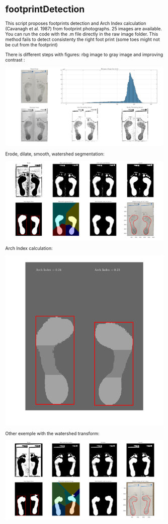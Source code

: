 # footprintDetection
This script proposes footprints detection and Arch Index calculation (Cavanagh et al. 1987) from footprint photographs.
25 images are available. You can run the code with the .m file directly in the raw image folder.
This method fails to detect consistenty the right foot print (some toes might not be cut from the footprint)

There is different steps with figures:
rbg image to gray image and improving contrast :

![alt text](https://github.com/PabRD/footprintDetection/blob/main/gitHub_Binarize.png)

Erode, dilate, smooth, watershed segmentation:

![alt text](https://github.com/PabRD/footprintDetection/blob/main/gitHub_Steps.png)

Arch Index calculation:

![alt text](https://github.com/PabRD/footprintDetection/blob/main/gitHub_ArchIndexFinal.png)

Other exemple with the watershed transform:

![alt text](https://github.com/PabRD/footprintDetection/blob/main/gitHub_WatershedExemple.png)
